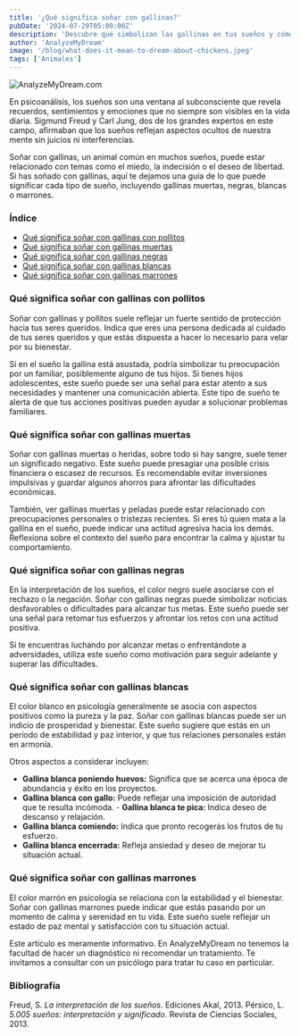 ```yaml
---
title: '¿Qué significa soñar con gallinas?'
pubDate: '2024-07-29T05:00:00Z'
description: 'Descubre qué simbolizan las gallinas en tus sueños y cómo sus diferentes colores y estados pueden reflejar aspectos de tu vida y emociones.'
author: 'AnalyzeMyDream'
image: '/blog/what-does-it-mean-to-dream-about-chickens.jpeg'
tags: ['Animales']
---
```


![AnalyzeMyDream.com](/blog/what-does-it-mean-to-dream-about-chickens.jpeg)

En psicoanálisis, los sueños son una ventana al subconsciente que revela recuerdos, sentimientos y emociones que no siempre son visibles en la vida diaria. Sigmund Freud y Carl Jung, dos de los grandes expertos en este campo, afirmaban que los sueños reflejan aspectos ocultos de nuestra mente sin juicios ni interferencias.

Soñar con gallinas, un animal común en muchos sueños, puede estar relacionado con temas como el miedo, la indecisión o el deseo de libertad. Si has soñado con gallinas, aquí te dejamos una guía de lo que puede significar cada tipo de sueño, incluyendo gallinas muertas, negras, blancas o marrones.

### Índice

- [Qué significa soñar con gallinas con pollitos](#que-significa-soñar-con-gallinas-con-pollitos)
- [Qué significa soñar con gallinas muertas](#que-significa-soñar-con-gallinas-muertas)
- [Qué significa soñar con gallinas negras](#que-significa-soñar-con-gallinas-negras)
- [Qué significa soñar con gallinas blancas](#que-significa-soñar-con-gallinas-blancas)
- [Qué significa soñar con gallinas marrones](#que-significa-soñar-con-gallinas-marrones)

### Qué significa soñar con gallinas con pollitos

Soñar con gallinas y pollitos suele reflejar un fuerte sentido de protección hacia tus seres queridos. Indica que eres una persona dedicada al cuidado de tus seres queridos y que estás dispuesta a hacer lo necesario para velar por su bienestar.

Si en el sueño la gallina está asustada, podría simbolizar tu preocupación por un familiar, posiblemente alguno de tus hijos. Si tienes hijos adolescentes, este sueño puede ser una señal para estar atento a sus necesidades y mantener una comunicación abierta. Este tipo de sueño te alerta de que tus acciones positivas pueden ayudar a solucionar problemas familiares.

### Qué significa soñar con gallinas muertas

Soñar con gallinas muertas o heridas, sobre todo si hay sangre, suele tener un significado negativo. Este sueño puede presagiar una posible crisis financiera o escasez de recursos. Es recomendable evitar inversiones impulsivas y guardar algunos ahorros para afrontar las dificultades económicas.

También, ver gallinas muertas y peladas puede estar relacionado con preocupaciones personales o tristezas recientes. Si eres tú quien mata a la gallina en el sueño, puede indicar una actitud agresiva hacia los demás. Reflexiona sobre el contexto del sueño para encontrar la calma y ajustar tu comportamiento.

### Qué significa soñar con gallinas negras

En la interpretación de los sueños, el color negro suele asociarse con el rechazo o la negación. Soñar con gallinas negras puede simbolizar noticias desfavorables o dificultades para alcanzar tus metas. Este sueño puede ser una señal para retomar tus esfuerzos y afrontar los retos con una actitud positiva.

Si te encuentras luchando por alcanzar metas o enfrentándote a adversidades, utiliza este sueño como motivación para seguir adelante y superar las dificultades.

### Qué significa soñar con gallinas blancas

El color blanco en psicología generalmente se asocia con aspectos positivos como la pureza y la paz. Soñar con gallinas blancas puede ser un indicio de prosperidad y bienestar. Este sueño sugiere que estás en un período de estabilidad y paz interior, y que tus relaciones personales están en armonía.

Otros aspectos a considerar incluyen:
- **Gallina blanca poniendo huevos:** Significa que se acerca una época de abundancia y éxito en los proyectos.
- **Gallina blanca con gallo:** Puede reflejar una imposición de autoridad que te resulta incómoda. - **Gallina blanca te pica:** Indica deseo de descanso y relajación.
- **Gallina blanca comiendo:** Indica que pronto recogerás los frutos de tu esfuerzo.
- **Gallina blanca encerrada:** Refleja ansiedad y deseo de mejorar tu situación actual.

### Qué significa soñar con gallinas marrones

El color marrón en psicología se relaciona con la estabilidad y el bienestar. Soñar con gallinas marrones puede indicar que estás pasando por un momento de calma y serenidad en tu vida. Este sueño suele reflejar un estado de paz mental y satisfacción con tu situación actual.

Este artículo es meramente informativo. En AnalyzeMyDream no tenemos la facultad de hacer un diagnóstico ni recomendar un tratamiento. Te invitamos a consultar con un psicólogo para tratar tu caso en particular.

### Bibliografía

Freud, S. *La interpretación de los sueños*. Ediciones Akal, 2013. 
Pérsico, L. *5.005 sueños: interpretación y significado*. Revista de Ciencias Sociales, 2013.